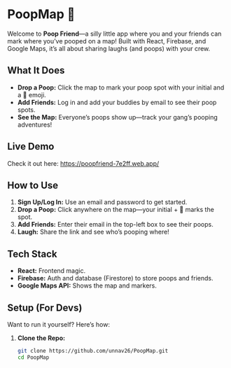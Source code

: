 # PoopMap 💩

Welcome to **Poop Friend**—a silly little app where you and your friends can mark where you’ve pooped on a map! Built with React, Firebase, and Google Maps, it’s all about sharing laughs (and poops) with your crew.

## What It Does

- **Drop a Poop:** Click the map to mark your poop spot with your initial and a 💩 emoji.
- **Add Friends:** Log in and add your buddies by email to see their poop spots.
- **See the Map:** Everyone’s poops show up—track your gang’s pooping adventures!

## Live Demo

Check it out here: https://poopfriend-7e2ff.web.app/

## How to Use

1. **Sign Up/Log In:** Use an email and password to get started.
2. **Drop a Poop:** Click anywhere on the map—your initial + 💩 marks the spot.
3. **Add Friends:** Enter their email in the top-left box to see their poops.
4. **Laugh:** Share the link and see who’s pooping where!

## Tech Stack

- **React:** Frontend magic.
- **Firebase:** Auth and database (Firestore) to store poops and friends.
- **Google Maps API:** Shows the map and markers.

## Setup (For Devs)

Want to run it yourself? Here’s how:

1. **Clone the Repo:**
   ```bash
   git clone https://github.com/unnav26/PoopMap.git
   cd PoopMap
   ```
